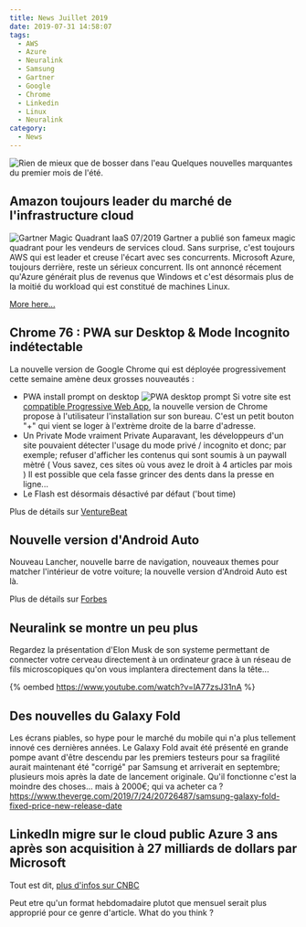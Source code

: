 ```yaml
---
title: News Juillet 2019
date: 2019-07-31 14:58:07
tags: 
  - AWS
  - Azure
  - Neuralink
  - Samsung
  - Gartner
  - Google 
  - Chrome
  - Linkedin
  - Linux
  - Neuralink
category: 
  - News  
---
```



![Rien de mieux que de bosser dans l'eau](https://i.imgur.com/JfcTfOS.png)
Quelques nouvelles marquantes du premier mois de l'été.  
<!-- more --> 


## Amazon toujours leader du marché de l'infrastructure cloud 

![Gartner Magic Quadrant IaaS 07/2019][gartner]
Gartner a publié son fameux magic quadrant pour les vendeurs de services cloud. Sans surprise, c'est toujours AWS qui est leader et creuse l'écart avec ses concurrents. 
Microsoft Azure, toujours derrière, reste un sérieux concurrent. Ils ont annoncé récement qu'Azure générait plus de revenus que Windows et c'est désormais plus de la moitié du workload qui est constitué de machines Linux. 
 
[More here...](https://mspoweruser.com/microsoft-azure-continues-to-lag-behind-amazon-in-the-cloud-infrastructure-market/)

## Chrome 76 : PWA sur Desktop & Mode Incognito indétectable

La nouvelle version de Google Chrome qui est déployée progressivement cette semaine amène deux grosses nouveautés :
* PWA install prompt on desktop 
![PWA desktop prompt][gifpwa]
Si votre site est [compatible Progressive Web App](https://www.delsoir.com/2019/06/04/Transformer-votre-site-en-Progressive-Web-App/), la nouvelle version de Chrome propose à l'utilisateur l'installation sur son bureau. 
C'est un petit bouton "+" qui vient se loger à l'extrème droite de la barre d'adresse. 
* Un Private Mode vraiment Private 
Auparavant, les développeurs d'un site pouvaient détecter l'usage du mode privé / incognito et donc; par exemple; refuser d'afficher les contenus qui sont soumis à un paywall mètré ( Vous savez, ces sites où vous avez le droit à 4 articles par mois ) 
Il est possible que cela fasse grincer des dents dans la presse en ligne... 
* Le Flash est désormais désactivé par défaut ('bout time)

Plus de détails sur [VentureBeat](https://venturebeat.com/2019/07/30/google-chrome-76/)


## Nouvelle version d'Android Auto 

Nouveau Lancher, nouvelle barre de navigation, nouveaux themes pour matcher l'intérieur de votre voiture; la nouvelle version d'Android Auto est là. 

Plus de détails sur [Forbes](https://www.theverge.com/2019/7/30/20746885/google-android-auto-2019-review-features-app-phone)


## Neuralink se montre un peu plus

Regardez la présentation d'Elon Musk de son systeme permettant de connecter votre cerveau directement à un ordinateur grace à un réseau de fils microscopiques qu'on vous implantera directement dans la tête...

{% oembed https://www.youtube.com/watch?v=lA77zsJ31nA %}


## Des nouvelles du Galaxy Fold 

Les écrans piables, so hype pour le marché du mobile qui n'a plus tellement innové ces dernières années. Le Galaxy Fold avait été présenté en grande pompe avant d'être descendu par les premiers testeurs pour sa fragilité aurait maintenant été "corrigé" par Samsung et arriverait en septembre; plusieurs mois après la date de lancement originale. 
Qu'il fonctionne c'est la moindre des choses... mais à 2000€; qui va acheter ca ? 
https://www.theverge.com/2019/7/24/20726487/samsung-galaxy-fold-fixed-price-new-release-date


## LinkedIn migre sur le cloud public Azure 3 ans après son acquisition à 27 milliards de dollars par Microsoft 

Tout est dit, [plus d'infos sur CNBC](https://www.cnbc.com/2019/07/23/linkedin-is-moving-to-microsoft-azure-three-years-after-acquisition.html)


Peut etre qu'un format hebdomadaire plutot que mensuel serait plus approprié pour ce genre d'article. 
What do you think ? 

[gifpwa]: https://i.imgur.com/bKnJmcL.gif
[gartner]: https://zdnet3.cbsistatic.com/hub/i/2019/07/18/de65f5b8-eb36-469c-8597-43bbc2af6a64/0d6e05e2ccdc7ee56d4212632233a7e5/gartner-iaas-2019-mq.png
<!--stackedit_data:
eyJoaXN0b3J5IjpbNzIzMTc1NTAwXX0=
-->